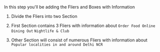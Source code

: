 In this step you'll be adding the Fliers and Boxes with Information

1. Divide the Fliers into two Section
 
2. First Section contains 3 Fliers with information about ```Order Food Online``` ```Dining Out``` ```Nightlife & Club```

3. Other Section will consist of numerous Fliers with information about ```Popular localities in and around Delhi NCR```